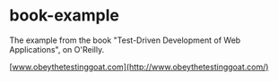 book-example
============

The example from the book "Test-Driven Development of Web Applications", on O'Reilly.

[www.obeythetestinggoat.com](http://www.obeythetestinggoat.com/)

